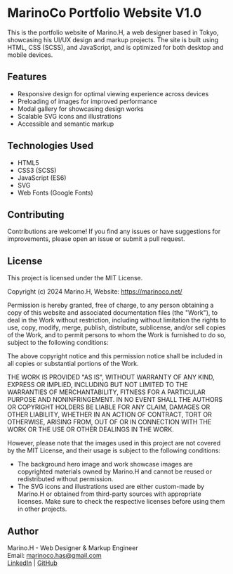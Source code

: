 # MarinoCo Portfolio Website V1.0
This is the portfolio website of Marino.H, a web designer based in Tokyo, showcasing his UI/UX design and markup projects. The site is built using HTML, CSS (SCSS), and JavaScript, and is optimized for both desktop and mobile devices.

## Features
- Responsive design for optimal viewing experience across devices
- Preloading of images for improved performance
- Modal gallery for showcasing design works
- Scalable SVG icons and illustrations
- Accessible and semantic markup


## Technologies Used
- HTML5
- CSS3 (SCSS)
- JavaScript (ES6)
- SVG
- Web Fonts (Google Fonts)


## Contributing
Contributions are welcome! If you find any issues or have suggestions for improvements, please open an issue or submit a pull request.


## License
This project is licensed under the MIT License.

Copyright (c) 2024 Marino.H, Website: https://marinoco.net/

Permission is hereby granted, free of charge, to any person obtaining a copy of this website and associated documentation files (the "Work"), to deal in the Work without restriction, including without limitation the rights to use, copy, modify, merge, publish, distribute, sublicense, and/or sell copies of the Work, and to permit persons to whom the Work is furnished to do so, subject to the following conditions:

The above copyright notice and this permission notice shall be included in all copies or substantial portions of the Work.

THE WORK IS PROVIDED "AS IS", WITHOUT WARRANTY OF ANY KIND, EXPRESS OR IMPLIED, INCLUDING BUT NOT LIMITED TO THE WARRANTIES OF MERCHANTABILITY, FITNESS FOR A PARTICULAR PURPOSE AND NONINFRINGEMENT. IN NO EVENT SHALL THE AUTHORS OR COPYRIGHT HOLDERS BE LIABLE FOR ANY CLAIM, DAMAGES OR OTHER LIABILITY, WHETHER IN AN ACTION OF CONTRACT, TORT OR OTHERWISE, ARISING FROM, OUT OF OR IN CONNECTION WITH THE WORK OR THE USE OR OTHER DEALINGS IN THE WORK.

However, please note that the images used in this project are not covered by the MIT License, and their usage is subject to the following conditions:

- The background hero image and work showcase images are copyrighted materials owned by Marino.H and cannot be reused or redistributed without permission.
- The SVG icons and illustrations used are either custom-made by Marino.H or obtained from third-party sources with appropriate licenses. Make sure to check the respective licenses before using them in other projects.

## Author

Marino.H - Web Designer & Markup Engineer  
Email: marinoco.has@gmail.com  
[LinkedIn](https://www.linkedin.com/in/marino-hasegawa/) | [GitHub](https://github.com/marinoco)